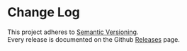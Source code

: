 # Change Log

This project adheres to [Semantic Versioning](http://semver.org/).  
Every release is documented on the Github [Releases](https://github.com/netlify/netlify-cms/releases) page.

